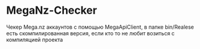 # MegaNz-Checker
Чекер Mega.nz аккаунтов с помощью MegaApiClient, в папке bin/Realese есть скомпилированная версия, если кто то не любит возиться с компиляцией проекта
